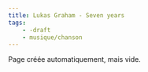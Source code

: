 ```yaml
---
title: Lukas Graham - Seven years
tags:
    - -draft
    - musique/chanson
---
```


Page créée automatiquement, mais vide.
